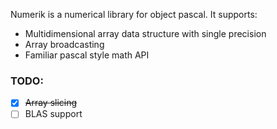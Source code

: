 Numerik is a numerical library for object pascal. It supports:
- Multidimensional array data structure with single precision
- Array broadcasting
- Familiar pascal style math API

### TODO:
- [x] ~~Array slicing~~
- [ ] BLAS support

